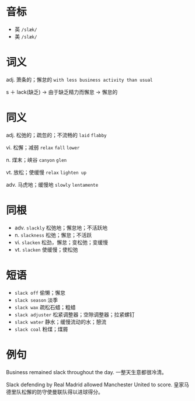 # 音标

- 英 `/slæk/`
- 美 `/slæk/`

# 词义

adj. 萧条的；懈怠的
`with less business activity than usual`



s ＋ lack(缺乏) → 由于缺乏精力而懈怠 → 懈怠的

# 同义

adj. 松弛的；疏忽的；不流畅的
`laid` `flabby`

vi. 松懈；减弱
`relax` `fall` `lower`

n. 煤末；峡谷
`canyon` `glen`

vt. 放松；使缓慢
`relax` `lighten up`

adv. 马虎地；缓慢地
`slowly` `lentamente`

# 同根

- adv. `slackly` 松弛地；懈怠地；不活跃地
- n. `slackness` 松弛；懈怠；不活跃
- vi. `slacken` 松劲，懈怠；变松弛；变缓慢
- vt. `slacken` 使缓慢；使松弛

# 短语

- `slack off` 偷懒；懈怠
- `slack season` 淡季
- `slack wax` 疏松石蜡；粗蜡
- `slack adjuster` 松紧调整器；空隙调整器；拉紧螺钉
- `slack water` 静水；缓慢流动的水；憩流
- `slack coal` 粉煤；煤屑

# 例句

Business remained slack throughout the day.
一整天生意都很冷清。

Slack defending by Real Madrid allowed Manchester United to score.
皇家马德里队松懈的防守使曼联队得以进球得分。


